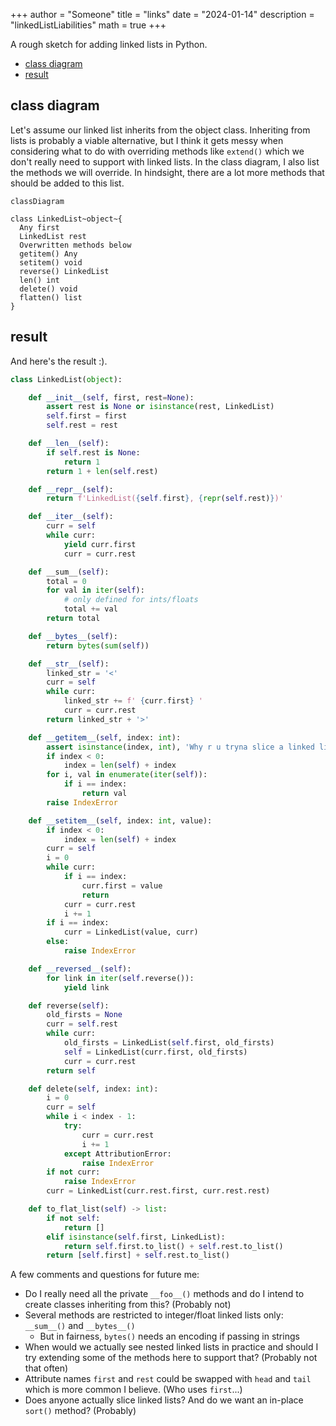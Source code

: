 +++
author = "Someone"
title = "links"
date = "2024-01-14"
description = "linkedListLiabilities"
math = true
+++

A rough sketch for adding linked lists in Python.
<!--more-->

- [class diagram](#class-diagram)
- [result](#result)

## class diagram

Let's assume our linked list inherits from the object class. Inheriting from lists is probably a viable alternative, but I think it gets messy when considering what to do with overriding methods like `extend()` which we don't really need to support with linked lists. In the class diagram, I also list the methods we will override. In hindsight, there are a lot more methods that should be added to this list.

```mermaid 
classDiagram

class LinkedList~object~{
  Any first
  LinkedList rest
  Overwritten methods below
  getitem() Any
  setitem() void
  reverse() LinkedList
  len() int
  delete() void
  flatten() list
}
```

## result

And here's the result :). 

```python
class LinkedList(object):

    def __init__(self, first, rest=None):
        assert rest is None or isinstance(rest, LinkedList)
        self.first = first
        self.rest = rest

    def __len__(self):
        if self.rest is None:
            return 1
        return 1 + len(self.rest)

    def __repr__(self):
        return f'LinkedList({self.first}, {repr(self.rest)})'

    def __iter__(self):
        curr = self
        while curr:
            yield curr.first
            curr = curr.rest

    def __sum__(self):
        total = 0
        for val in iter(self):
            # only defined for ints/floats
            total += val
        return total

    def __bytes__(self):
        return bytes(sum(self))

    def __str__(self):
        linked_str = '<'
        curr = self
        while curr:
            linked_str += f' {curr.first} '
            curr = curr.rest
        return linked_str + '>'

    def __getitem__(self, index: int):
        assert isinstance(index, int), 'Why r u tryna slice a linked list?'
        if index < 0:
            index = len(self) + index
        for i, val in enumerate(iter(self)):
            if i == index:
                return val
        raise IndexError

    def __setitem__(self, index: int, value):
        if index < 0:
            index = len(self) + index
        curr = self
        i = 0
        while curr:
            if i == index:
                curr.first = value
                return
            curr = curr.rest
            i += 1
        if i == index:
            curr = LinkedList(value, curr)
        else:
            raise IndexError

    def __reversed__(self):
        for link in iter(self.reverse()):
            yield link

    def reverse(self):
        old_firsts = None
        curr = self.rest
        while curr:
            old_firsts = LinkedList(self.first, old_firsts)
            self = LinkedList(curr.first, old_firsts)
            curr = curr.rest
        return self

    def delete(self, index: int):
        i = 0
        curr = self
        while i < index - 1:
            try:
                curr = curr.rest
                i += 1
            except AttributionError:
                raise IndexError
        if not curr:
            raise IndexError
        curr = LinkedList(curr.rest.first, curr.rest.rest)

    def to_flat_list(self) -> list:
        if not self:
            return []
        elif isinstance(self.first, LinkedList):
            return self.first.to_list() + self.rest.to_list()
        return [self.first] + self.rest.to_list()

```

A few comments and questions for future me:

- Do I really need all the private `__foo__()` methods and do I intend to create classes inheriting from this? (Probably not)
- Several methods are restricted to integer/float linked lists only: `__sum__()` and `__bytes__()`
  - But in fairness, `bytes()` needs an encoding if passing in strings
- When would we actually see nested linked lists in practice and should I try extending some of the methods here to support that? (Probably not that often)
- Attribute names `first` and `rest` could be swapped with `head` and `tail` which is more common I believe. (Who uses `first`...)
- Does anyone actually slice linked lists? And do we want an in-place `sort()` method? (Probably)